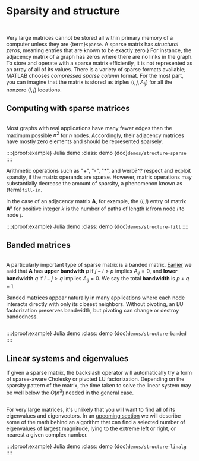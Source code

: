 # Sparsity and structure

```{index} matrix; sparse
``` 
```{index} sparse matrix
```

Very large matrices cannot be stored all within primary memory of a computer unless they are {term}`sparse`. A sparse matrix has *structural zeros*, meaning entries that are known to be exactly zero.} For instance, the adjacency matrix of a graph has zeros where there are no links in the graph. To store and operate with a sparse matrix efficiently, it is not represented as an array of all of its values. There is a variety of sparse formats available; MATLAB chooses *compressed sparse column* format. For the most part, you can imagine that the matrix is stored as triples $(i,j,A_{ij})$ for all the nonzero $(i,j)$ locations.

## Computing with sparse matrices

```{index} adjacency matrix
```

Most graphs with real applications have many fewer edges than the maximum possible $n^2$ for $n$ nodes. Accordingly, their adjacency matrices have mostly zero elements and should be represented sparsely. 

::::{proof:example} Julia demo
:class: demo
{doc}`demos/structure-sparse`
::::

Arithmetic operations such as "+", "-", "*", and \verb?^? respect and exploit sparsity, if the matrix operands are sparse. However, matrix operations may substantially decrease the amount of sparsity, a phenomenon known as {term}`fill-in`.

In the case of an adjacency matrix $\mathbf{A}$, for example, the $(i,j)$ entry of matrix $\mathbf{A}^k$ for positive integer $k$ is the number of paths of length $k$ from node $i$ to node $j$.


::::{proof:example} Julia demo
:class: demo
{doc}`demos/structure-fill`
::::

## Banded matrices

```{index} matrix; banded
```

A particularly important type of sparse matrix is a banded matrix. [Earlier](../linsys/structure.md) we said that $\mathbf{A}$ has **upper bandwith** $p$ if $j-i > p$ implies $A_{ij}=0$, and **lower bandwidth** $q$ if $i-j > q$ implies $A_{ij}=0$. We say the total **bandwidth** is $p+q+1$. 

Banded matrices appear naturally in many applications where each node interacts directly with only its closest neighbors. Without pivoting, an LU factorization preserves bandwidth, but pivoting can change or destroy bandedness.

```{index} matrix; factorization
```

::::{proof:example} Julia demo
:class: demo
{doc}`demos/structure-banded`
::::

## Linear systems and eigenvalues

If given a sparse matrix, the backslash operator will automatically try a form of sparse-aware Cholesky or pivoted LU factorization. Depending on the sparsity pattern of the matrix, the time taken to solve the linear system may be well below the $O(n^3)$ needed in the general case.

```{index} eigenvalue decomposition
```

For very large matrices, it's unlikely that you will want to find all of its eigenvalues and eigenvectors. In an [upcoming section](subspace.md) we will describe some of the math behind an algorithm that can find a selected number of eigenvalues of largest magnitude, lying to the extreme left or right, or nearest a given complex number. 

::::{proof:example} Julia demo
:class: demo
{doc}`demos/structure-linalg`
::::

<!-- \begin{exercises}
    \input{krylov/exercises/Sparse}
\end{exercises} -->
